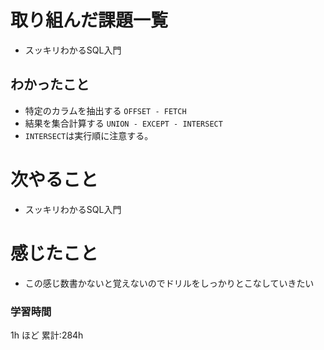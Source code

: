 # 取り組んだ課題一覧
- スッキリわかるSQL入門
## わかったこと
- 特定のカラムを抽出する `OFFSET - FETCH`
- 結果を集合計算する `UNION - EXCEPT - INTERSECT`
- `INTERSECT`は実行順に注意する。
# 次やること
- スッキリわかるSQL入門
# 感じたこと
- この感じ数書かないと覚えないのでドリルをしっかりとこなしていきたい
### 学習時間

1h ほど
累計:284h
